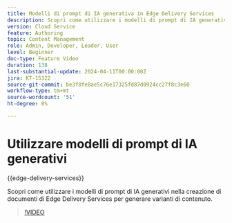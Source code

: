 ```yaml
---
title: Modelli di prompt di IA generativa in Edge Delivery Services
description: Scopri come utilizzare i modelli di prompt di IA generativi nella creazione di documenti di Edge Delivery Services per generare varianti di contenuto.
version: Cloud Service
feature: Authoring
topic: Content Management
role: Admin, Developer, Leader, User
level: Beginner
doc-type: Feature Video
duration: 138
last-substantial-update: 2024-04-11T00:00:00Z
jira: KT-15322
source-git-commit: be3f8fe8ae5c76e17325fd87d0924cc27f8c3e60
workflow-type: tm+mt
source-wordcount: '51'
ht-degree: 0%

---
```



# Utilizzare modelli di prompt di IA generativi

{{edge-delivery-services}}

Scopri come utilizzare i modelli di prompt di IA generativi nella creazione di documenti di Edge Delivery Services per generare varianti di contenuto.

>[!VIDEO](https://video.tv.adobe.com/v/3428307/?learn=on)
